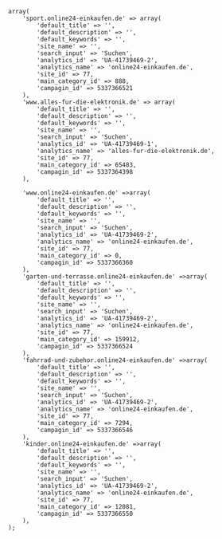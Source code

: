             array(
                'sport.online24-einkaufen.de' => array(
                    'default_title' => '',
                    'default_description' => '',
                    'default_keywords' => '',
                    'site_name' => '',
                    'search_input' => 'Suchen',
                    'analytics_id' => 'UA-41739469-2',
                    'analytics_name' => 'online24-einkaufen.de',
                    'site_id' => 77,
                    'main_category_id' => 888,
                    'campagin_id' => 5337366521
                ),
                'www.alles-fur-die-elektronik.de' => array(
                    'default_title' => '',
                    'default_description' => '',
                    'default_keywords' => '',
                    'site_name' => '',
                    'search_input' => 'Suchen',
                    'analytics_id' => 'UA-41739469-1',
                    'analytics_name' => 'alles-fur-die-elektronik.de',
                    'site_id' => 77,
                    'main_category_id' => 65483,
                    'campagin_id' => 5337364398
                ),

                'www.online24-einkaufen.de' =>array(
                    'default_title' => '',
                    'default_description' => '',
                    'default_keywords' => '',
                    'site_name' => '',
                    'search_input' => 'Suchen',
                    'analytics_id' => 'UA-41739469-2',
                    'analytics_name' => 'online24-einkaufen.de',
                    'site_id' => 77,
                    'main_category_id' => 0,
                    'campagin_id' => 5337366360
                ),
                'garten-und-terrasse.online24-einkaufen.de' =>array(
                    'default_title' => '',
                    'default_description' => '',
                    'default_keywords' => '',
                    'site_name' => '',
                    'search_input' => 'Suchen',
                    'analytics_id' => 'UA-41739469-2',
                    'analytics_name' => 'online24-einkaufen.de',
                    'site_id' => 77,
                    'main_category_id' => 159912,
                    'campagin_id' => 5337366524
                ),
                'fahrrad-und-zubehor.online24-einkaufen.de' =>array(
                    'default_title' => '',
                    'default_description' => '',
                    'default_keywords' => '',
                    'site_name' => '',
                    'search_input' => 'Suchen',
                    'analytics_id' => 'UA-41739469-2',
                    'analytics_name' => 'online24-einkaufen.de',
                    'site_id' => 77,
                    'main_category_id' => 7294,
                    'campagin_id' => 5337366546
                ),
                'kinder.online24-einkaufen.de' =>array(
                    'default_title' => '',
                    'default_description' => '',
                    'default_keywords' => '',
                    'site_name' => '',
                    'search_input' => 'Suchen',
                    'analytics_id' => 'UA-41739469-2',
                    'analytics_name' => 'online24-einkaufen.de',
                    'site_id' => 77,
                    'main_category_id' => 12081,
                    'campagin_id' => 5337366550
                ),
            );
